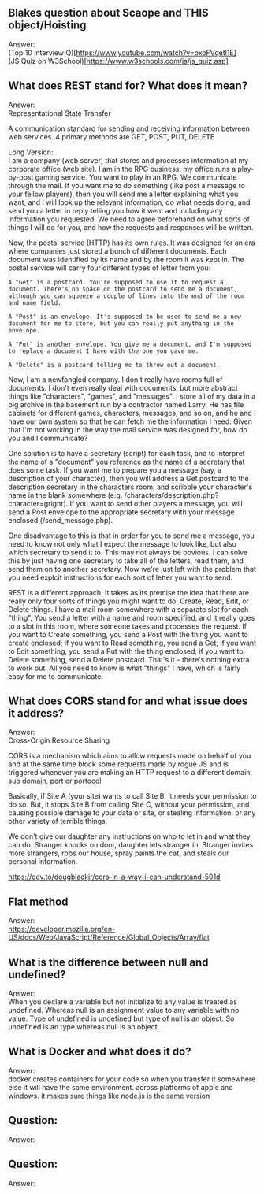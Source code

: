 ##  Blakes question about Scaope and THIS object/Hoisting
Answer:   
(Top 10 interview Q)[https://www.youtube.com/watch?v=oxoFVqetl1E]   
(JS Quiz on W3School)[https://www.w3schools.com/js/js_quiz.asp]

## What does REST stand for? What does it mean?
Answer:   
Representational State Transfer

A communication standard for sending and receiving information between web services. 4 primary methods are GET, POST, PUT, DELETE

Long Version:   
I am a company (web server) that stores and processes information at my corporate office (web site). I am in the RPG business: my office runs a play-by-post gaming service. You want to play in an RPG. We communicate through the mail. If you want me to do something (like post a message to your fellow players), then you will send me a letter explaining what you want, and I will look up the relevant information, do what needs doing, and send you a letter in reply telling you how it went and including any information you requested. We need to agree beforehand on what sorts of things I will do for you, and how the requests and responses will be written.

Now, the postal service (HTTP) has its own rules. It was designed for an era where companies just stored a bunch of different documents. Each document was identified by its name and by the room it was kept in. The postal service will carry four different types of letter from you:

    A "Get" is a postcard. You're supposed to use it to request a document. There's no space on the postcard to send me a document, although you can squeeze a couple of lines into the end of the room and name field.

    A "Post" is an envelope. It's supposed to be used to send me a new document for me to store, but you can really put anything in the envelope.

    A "Put" is another envelope. You give me a document, and I'm supposed to replace a document I have with the one you gave me.

    A "Delete" is a postcard telling me to throw out a document.

Now, I am a newfangled company. I don't really have rooms full of documents. I don't even really deal with documents, but more abstract things like "characters", "games", and "messages". I store all of my data in a big archive in the basement run by a contractor named Larry. He has file cabinets for different games, characters, messages, and so on, and he and I have our own system so that he can fetch me the information I need. Given that I'm not working in the way the mail service was designed for, how do you and I communicate?

One solution is to have a secretary (script) for each task, and to interpret the name of a "document" you reference as the name of a secretary that does some task. If you want me to prepare you a message (say, a description of your character), then you will address a Get postcard to the description secretary in the characters room, and scribble your character's name in the blank somewhere (e.g. /characters/description.php?character=grignr). If you want to send other players a message, you will send a Post envelope to the appropriate secretary with your message enclosed (/send_message.php).

One disadvantage to this is that in order for you to send me a message, you need to know not only what I expect the message to look like, but also which secretary to send it to. This may not always be obvious. I can solve this by just having one secretary to take all of the letters, read them, and send them on to another secretary. Now we're just left with the problem that you need explcit instructions for each sort of letter you want to send.

REST is a different approach. It takes as its premise the idea that there are really only four sorts of things you might want to do: Create, Read, Edit, or Delete things. I have a mail room somewhere with a separate slot for each "thing". You send a letter with a name and room specified, and it really goes to a slot in this room, where someone takes and processes the request. If you want to Create something, you send a Post with the thing you want to create enclosed; if you want to Read something, you send a Get; if you want to Edit something, you send a Put with the thing enclosed; if you want to Delete something, send a Delete postcard. That's it – there's nothing extra to work out. All you need to know is what "things" I have, which is fairly easy for me to communicate.

## What does CORS stand for and what issue does it address?
Answer:   
Cross-Origin Resource Sharing

CORS is a mechanism which aims to allow requests made on behalf of you and at the same time block some requests made by rogue JS and is triggered whenever you are making an HTTP request to a different domain, sub domain, port or portocol

Basically, if Site A (your site) wants to call Site B, it needs your permission to do so. But, it stops Site B from calling Site C, without your permission, and causing possible damage to your data or site, or stealing information, or any other variety of terrible things.

We don't give our daughter any instructions on who to let in and what they can do. Stranger knocks on door, daughter lets stranger in. Stranger invites more strangers, robs our house, spray paints the cat, and steals our personal information.

https://dev.to/dougblackjr/cors-in-a-way-i-can-understand-501d

## Flat method
Answer:   
https://developer.mozilla.org/en-US/docs/Web/JavaScript/Reference/Global_Objects/Array/flat

## What is the difference between null and undefined?
Answer:   
When you declare a variable but not initialize to any value is treated as undefined. Whereas null is an assignment value to any variable with no value. Type of undefined is undefined but type of null is an object. So undefined is an type whereas null is an object.

## What is Docker and what does it do?
Answer:   
docker creates containers for your code so when you transfer it somewhere else it will have the same environment. across platforms of apple and windows. it makes sure things like node.js is the same version

## Question:
Answer:   


## Question:
Answer:   
